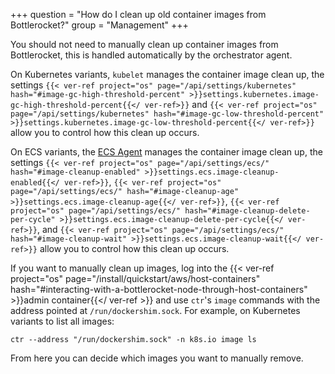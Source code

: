 +++
question = "How do I clean up old container images from Bottlerocket?"
group = "Management"
+++

You should not need to manually clean up container images from Bottlerocket, this is handled automatically by the orchestrator agent.

On Kubernetes variants, `kubelet` manages the container image clean up, the settings `{{< ver-ref project="os" page="/api/settings/kubernetes" hash="#image-gc-high-threshold-percent" >}}settings.kubernetes.image-gc-high-threshold-percent{{</ ver-ref>}}` and `{{< ver-ref project="os" page="/api/settings/kubernetes" hash="#image-gc-low-threshold-percent" >}}settings.kubernetes.image-gc-low-threshold-percent{{</ ver-ref>}}` allow you to control how this clean up occurs.

On ECS variants, the [ECS Agent](https://github.com/aws/amazon-ecs-agent) manages the container image clean up, the settings `{{< ver-ref project="os" page="/api/settings/ecs/" hash="#image-cleanup-enabled" >}}settings.ecs.image-cleanup-enabled{{</ ver-ref>}}`, `{{< ver-ref project="os" page="/api/settings/ecs/" hash="#image-cleanup-age" >}}settings.ecs.image-cleanup-age{{</ ver-ref>}}`, `{{< ver-ref project="os" page="/api/settings/ecs/" hash="#image-cleanup-delete-per-cycle" >}}settings.ecs.image-cleanup-delete-per-cycle{{</ ver-ref>}}`, and
`{{< ver-ref project="os" page="/api/settings/ecs/" hash="#image-cleanup-wait" >}}settings.ecs.image-cleanup-wait{{</ ver-ref>}}` allow you to control how this clean up occurs.

If you want to manually clean up images, log into the {{< ver-ref project="os" page="/install/quickstart/aws/host-containers" hash="#interacting-with-a-bottlerocket-node-through-host-containers" >}}admin container{{</ ver-ref >}} and use `ctr`'s `image` commands with the address pointed at `/run/dockershim.sock`. For example, on Kubernetes variants to list all images:

```shell
ctr --address "/run/dockershim.sock" -n k8s.io image ls
```

From here you can decide which images you want to manually remove.
